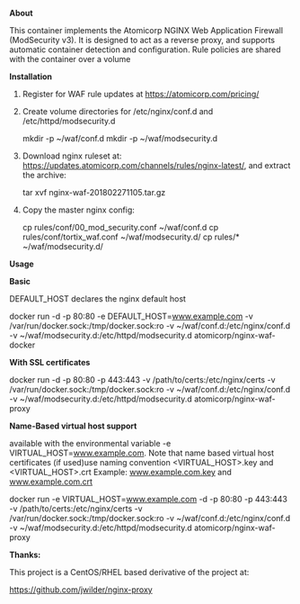 **About**

This container implements the Atomicorp NGINX Web Application Firewall (ModSecurity v3). It is designed to act as a reverse proxy, and supports automatic container detection and configuration. Rule policies are shared with the container over a volume 


**Installation**

1) Register for WAF rule updates at https://atomicorp.com/pricing/


2) Create volume directories for /etc/nginx/conf.d and /etc/httpd/modsecurity.d


	mkdir -p ~/waf/conf.d
	mkdir -p ~/waf/modsecurity.d

3) Download nginx ruleset at: https://updates.atomicorp.com/channels/rules/nginx-latest/, and extract the archive:

	tar xvf nginx-waf-201802271105.tar.gz

4) Copy the master nginx config:

    cp rules/conf/00_mod_security.conf ~/waf/conf.d
	cp rules/conf/tortix_waf.conf  ~/waf/modsecurity.d/
	cp rules/* ~/waf/modsecurity.d/



**Usage**



**Basic** 


DEFAULT_HOST declares the nginx default host

docker run -d -p 80:80 -e DEFAULT_HOST=www.example.com -v /var/run/docker.sock:/tmp/docker.sock:ro -v ~/waf/conf.d:/etc/nginx/conf.d -v ~/waf/modsecurity.d:/etc/httpd/modsecurity.d atomicorp/nginx-waf-docker



**With SSL certificates**

docker run -d -p 80:80 -p 443:443 -v /path/to/certs:/etc/nginx/certs -v /var/run/docker.sock:/tmp/docker.sock:ro -v ~/waf/conf.d:/etc/nginx/conf.d -v ~/waf/modsecurity.d:/etc/httpd/modsecurity.d atomicorp/nginx-waf-proxy


**Name-Based virtual host support**

available with the environmental variable -e VIRTUAL_HOST=www.example.com. Note that name based virtual  host certificates (if used)use naming convention <VIRTUAL_HOST>.key and <VIRTUAL_HOST>.crt Example: www.example.com.key and www.example.com.crt

docker run -e VIRTUAL_HOST=www.example.com -d -p 80:80 -p 443:443 -v /path/to/certs:/etc/nginx/certs -v /var/run/docker.sock:/tmp/docker.sock:ro -v ~/waf/conf.d:/etc/nginx/conf.d -v ~/waf/modsecurity.d:/etc/httpd/modsecurity.d atomicorp/nginx-waf-proxy


**Thanks:**

This project is a CentOS/RHEL based derivative of the project at:

https://github.com/jwilder/nginx-proxy
